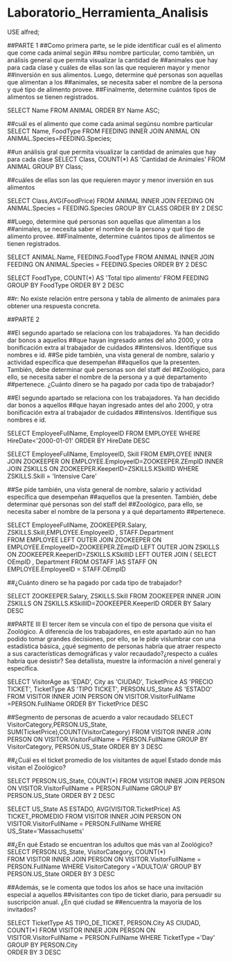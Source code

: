 # Laboratorio_Herramienta_Analisis

USE alfred;

##PARTE 1 
##Como primera parte, se le pide identificar cuál es el alimento que come cada animal según
##su nombre particular, como también, un análisis general que permita visualizar la cantidad de
##animales que hay para cada clase y cuáles de ellas son las que requieren mayor y menor
##inversión en sus alimentos. Luego, determine qué personas son aquellas que alimentan a los
##animales, se necesita saber el nombre de la persona y qué tipo de alimento provee.
##Finalmente, determine cuántos tipos de alimentos se tienen registrados.

SELECT Name
FROM ANIMAL
ORDER BY Name ASC;

##cuál es el alimento que come cada animal segúnsu nombre particular
SELECT Name, FoodType
FROM FEEDING INNER JOIN ANIMAL ON ANIMAL.Species=FEEDING.Species;


##un análisis gral que permita visualizar la cantidad de animales que hay para cada clase
SELECT Class, COUNT(*) AS 'Cantidad de Animales' FROM ANIMAL GROUP BY Class;


##cuáles de ellas son las que requieren mayor y menor inversión en sus alimentos


SELECT Class,AVG(FoodPrice)
FROM ANIMAL INNER JOIN FEEDING ON ANIMAL.Species = FEEDING.Species
GROUP BY CLASS
ORDER BY 2 DESC


##Luego, determine qué personas son aquellas que alimentan a los
##animales, se necesita saber el nombre de la persona y qué tipo de alimento provee.
##Finalmente, determine cuántos tipos de alimentos se tienen registrados.

SELECT ANIMAL.Name, FEEDING.FoodType 
FROM ANIMAL INNER JOIN FEEDING ON ANIMAL.Species = FEEDING.Species
ORDER BY 2 DESC

SELECT FoodType, COUNT(*) AS 'Total tipo alimento'
FROM FEEDING
GROUP BY FoodType
ORDER BY 2 DESC

##r: No existe relación entre persona y tabla de alimento de animales para obtener una respuesta concreta. 

##PARTE 2

##El segundo apartado se relaciona con los trabajadores. Ya han decidido dar bonos a aquellos
##que hayan ingresado antes del año 2000, y otra bonificación extra al trabajador de cuidados
##intensivos. Identifique sus nombres e id.
##Se pide también, una vista general de nombre, salario y actividad específica que desempeñan
##aquellos que la presenten. También, debe determinar qué personas son del staff del
##Zoológico, para ello, se necesita saber el nombre de la persona y a qué departamento
##pertenece. ¿Cuánto dinero se ha pagado por cada tipo de trabajador?


##El segundo apartado se relaciona con los trabajadores. Ya han decidido dar bonos a aquellos
##que hayan ingresado antes del año 2000, y otra bonificación extra al trabajador de cuidados
##intensivos. Identifique sus nombres e id.

SELECT EmployeeFullName, EmployeeID 
FROM EMPLOYEE
WHERE HireDate<'2000-01-01'
ORDER BY HireDate DESC

SELECT EmployeeFullName, EmployeeID, Skill 
FROM EMPLOYEE INNER JOIN ZOOKEEPER ON EMPLOYEE.EmployeeID=ZOOKEEPER.ZEmpID
INNER JOIN ZSKILLS ON ZOOKEEPER.KeeperID=ZSKILLS.KSkillID
WHERE ZSKILLS.Skill = 'Intensive Care'

##Se pide también, una vista general de nombre, salario y actividad específica que desempeñan
##aquellos que la presenten. También, debe determinar qué personas son del staff del
##Zoológico, para ello, se  necesita saber el nombre de la persona y a qué departamento
##pertenece.

SELECT EmployeeFullName, ZOOKEEPER.Salary, ZSKILLS.Skill,EMPLOYEE.EmployeeID , STAFF.Department  
FROM EMPLOYEE
LEFT OUTER JOIN ZOOKEEPER ON EMPLOYEE.EmployeeID=ZOOKEEPER.ZEmpID
LEFT OUTER JOIN ZSKILLS ON ZOOKEEPER.KeeperID=ZSKILLS.KSkillID
LEFT OUTER JOIN	(
 	SELECT OEmpID , Department 
 	FROM OSTAFF 
 	)AS STAFF ON EMPLOYEE.EmployeeID = STAFF.OEmpID 


##¿Cuánto dinero se ha pagado por cada tipo de trabajador?
 	
SELECT ZOOKEEPER.Salary, ZSKILLS.Skill 
FROM ZOOKEEPER INNER JOIN ZSKILLS ON ZSKILLS.KSkillID=ZOOKEEPER.KeeperID 
ORDER BY Salary  DESC 

##PARTE III
El tercer ítem se vincula con el tipo de persona que visita el Zoológico. A diferencia de los
trabajadores, en este apartado aún no han podido tomar grandes decisiones, por ello, se le
pide vislumbrar con una estadística básica, ¿qué segmento de personas habría que atraer
respecto a sus características demográficas y valor recaudado?¿respecto a cuáles habría
que desistir? Sea detallista, muestre la información a nivel general y específica.

SELECT VisitorAge as 'EDAD',
City as 'CIUDAD', 
TicketPrice AS 'PRECIO TICKET', 
TicketType AS 'TIPO TICKET',
PERSON.US_State AS 'ESTADO'
FROM VISITOR INNER JOIN PERSON ON VISITOR.VisitorFullName =PERSON.FullName
ORDER BY TicketPrice DESC 

##Segmento de personas de acuerdo a valor recaudado 
SELECT VisitorCategory,PERSON.US_State, SUM(TicketPrice),COUNT(VisitorCategory)
FROM VISITOR INNER JOIN PERSON ON VISITOR.VisitorFullName = PERSON.FullName
GROUP BY VisitorCategory, PERSON.US_State 
ORDER BY 3 DESC

##¿Cuál es el ticket promedio de los visitantes de aquel Estado donde más visitan el Zoológico?

SELECT PERSON.US_State, COUNT(*)
FROM VISITOR INNER JOIN PERSON ON VISITOR.VisitorFullName = PERSON.FullName
GROUP BY PERSON.US_State
ORDER BY 2 DESC


SELECT US_State AS ESTADO, AVG(VISITOR.TicketPrice) AS TICKET_PROMEDIO
FROM VISITOR INNER JOIN PERSON ON VISITOR.VisitorFullName = PERSON.FullName
WHERE US_State='Massachusetts'

##¿En qué Estado se encuentran los adultos que más van al Zoológico?
SELECT PERSON.US_State, VisitorCategory, COUNT(*)  
FROM VISITOR INNER JOIN PERSON ON VISITOR.VisitorFullName = PERSON.FullName
WHERE VisitorCategory ='ADULTO/A'
GROUP BY PERSON.US_State
ORDER BY 3 DESC

##Además, se le comenta que todos los años se hace una invitación especial a aquellos
##visitantes con tipo de ticket diario, para persuadir su suscripción anual. ¿En qué ciudad se
##encuentra la mayoría de los invitados?

SELECT TicketType AS TIPO_DE_TICKET, PERSON.City AS CIUDAD, COUNT(*)
FROM VISITOR INNER JOIN PERSON ON VISITOR.VisitorFullName = PERSON.FullName
WHERE TicketType  ='Day'
GROUP BY PERSON.City  
ORDER BY 3 DESC


